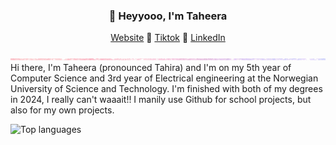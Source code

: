 <h3 align="center" color="ffbed0">👋 Heyyooo, I'm Taheera</h3>
<p align="center">
  <a href="https://www.taheera.no">Website</a> 💞
  <a href="https://www.tiktok.com/@taheera.py">Tiktok</a> 💞
  <a href="https://www.linkedin.com/in/taheera-ahmed-997750158/">LinkedIn</a> 
</p>

![just-a-line](https://github.com/taheeraahmed/taheeraahmed/blob/main/pastel-pink-blue-glittery-background.jpg?raw=true)
Hi there, I'm Taheera (pronounced Tahira) and I'm on my 5th year of Computer Science and 3rd year of Electrical engineering at the Norwegian University of Science and Technology. I'm finished with both of my degrees in 2024, I really can't waaait!! I manily use Github for school projects, but also for my own projects. 

![Top languages](https://github-readme-stats.vercel.app/api/top-langs/?username=taheeraahmed&hide=jupyter%20notebook&show_icons=true&theme=radical/)

